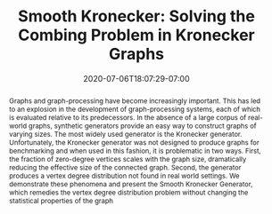 ---
title: 'Smooth Kronecker: Solving the Combing Problem in Kronecker Graphs'

# Authors
# If you created a profile for a user (e.g. the default `admin` user), write the username (folder name) here
# and it will be replaced with their full name and linked to their profile.
authors:
  - Vaastav Anand
  - admin
  - Daniel Margo
  - Margo Seltzer

# Author notes (optional)
author_notes:
  - 'Equal contribution'
  - 'Equal contribution'

date: '2020-07-06T18:07:29-07:00'
doi: "https://doi.org/10.1145/3398682.3399161"

# Schedule page publish date (NOT publication's date).
publishDate: '2017-01-01T00:00:00Z'

# Publication type.
# Legend: 0 = Uncategorized; 1 = Conference paper; 2 = Journal article;
# 3 = Preprint / Working Paper; 4 = Report; 5 = Book; 6 = Book section;
# 7 = Thesis; 8 = Patent
publication_types: ['1']

# Publication name and optional abbreviated publication name.
publication: 
publication_short: 

abstract: Graphs and graph-processing have become increasingly important. This has led to an explosion in the development of graph-processing systems, each of which is evaluated relative to its predecessors. In the absence of a large corpus of real-world graphs, synthetic generators provide an easy way to construct graphs of varying sizes. The most widely used generator is the Kronecker generator. Unfortunately, the Kronecker generator was not designed to produce graphs for benchmarking and when used in this fashion, it is problematic in two ways. First, the fraction of zero-degree vertices scales with the graph size, dramatically reducing the effective size of the connected graph. Second, the generator produces a vertex degree distribution not found in real world settings. We demonstrate these phenomena and present the Smooth Kronecker Generator, which remedies the vertex degree distribution problem without changing the statistical properties of the graph

# Summary. An optional shortened abstract.
summary: Fixing the combed degree distribution in Kronecker graphs

tags: [graph generators, kronecker, benchmarking, graph]

# Display this page in the Featured widget?
featured: true

# Custom links (uncomment lines below)
# links:
# - name: Custom Link
#   url: http://example.org

url_pdf: ''
url_code: 'https://github.com/dmargo/smooth_kron_gen'
url_dataset: ''
url_poster: ''
url_project: ''
url_slides: 'GRADES-SmoothKronecker.pdf'
url_source: ''
url_video: 'https://www.youtube.com/watch?v=5G75VpX9pZs'

# Featured image
# To use, add an image named `featured.jpg/png` to your page's folder.
image:
  caption: 'Image credit: [**Unsplash**](https://unsplash.com/photos/pLCdAaMFLTE)'
  focal_point: ''
  preview_only: false


# Slides (optional).
#   Associate this publication with Markdown slides.
#   Simply enter your slide deck's filename without extension.
#   E.g. `slides: "example"` references `content/slides/example/index.md`.
#   Otherwise, set `slides: ""`.
slides: ""
---